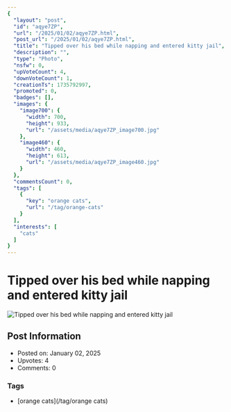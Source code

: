 ```yaml
---
{
  "layout": "post",
  "id": "aqye7ZP",
  "url": "/2025/01/02/aqye7ZP.html",
  "post_url": "/2025/01/02/aqye7ZP.html",
  "title": "Tipped over his bed while napping and entered kitty jail",
  "description": "",
  "type": "Photo",
  "nsfw": 0,
  "upVoteCount": 4,
  "downVoteCount": 1,
  "creationTs": 1735792997,
  "promoted": 0,
  "badges": [],
  "images": {
    "image700": {
      "width": 700,
      "height": 933,
      "url": "/assets/media/aqye7ZP_image700.jpg"
    },
    "image460": {
      "width": 460,
      "height": 613,
      "url": "/assets/media/aqye7ZP_image460.jpg"
    }
  },
  "commentsCount": 0,
  "tags": [
    {
      "key": "orange cats",
      "url": "/tag/orange-cats"
    }
  ],
  "interests": [
    "cats"
  ]
}
---
```


# Tipped over his bed while napping and entered kitty jail

![Tipped over his bed while napping and entered kitty jail](/assets/media/aqye7ZP_image700.jpg)

## Post Information

- Posted on: January 02, 2025
- Upvotes: 4
- Comments: 0

### Tags

- [orange cats](/tag/orange cats)
